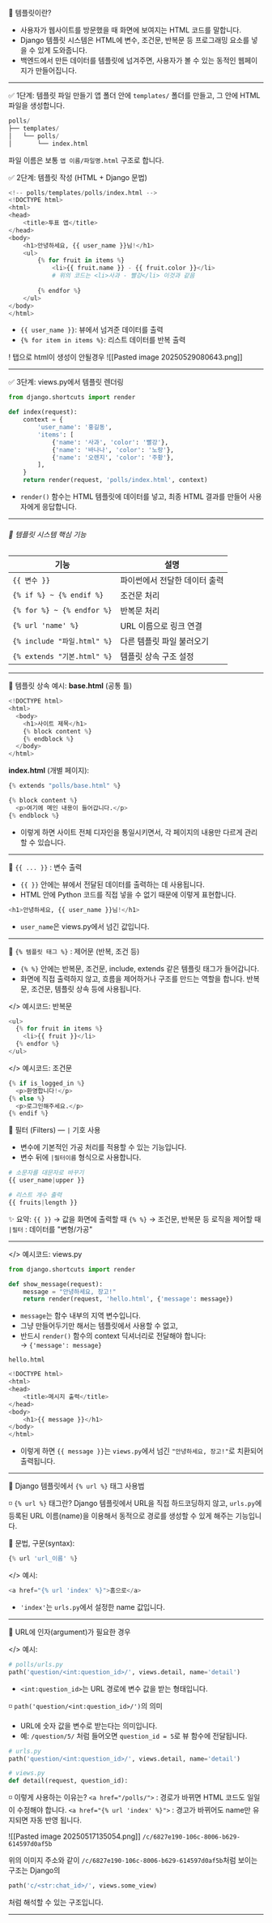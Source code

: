 🔹 템플릿이란?
- 사용자가 웹사이트를 방문했을 때 화면에 보여지는 HTML 코드를 말합니다.
- Django 템플릿 시스템은 HTML에 변수, 조건문, 반복문 등 프로그래밍 요소를 넣을 수 있게 도와줍니다.
- 백엔드에서 만든 데이터를 템플릿에 넘겨주면, 사용자가 볼 수 있는 동적인 웹페이지가 만들어집니다.
---
✅ 1단계: 템플릿 파일 만들기
	앱 폴더 안에 `templates/` 폴더를 만들고, 그 안에 HTML 파일을 생성합니다.
```python
polls/
├── templates/
│   └── polls/
│       └── index.html
```
파일 이름은 보통 `앱 이름/파일명.html` 구조로 합니다.

✅ 2단계: 템플릿 작성 (HTML + Django 문법)
```python
<!-- polls/templates/polls/index.html -->
<!DOCTYPE html>
<html>
<head>
    <title>투표 앱</title>
</head>
<body>
    <h1>안녕하세요, {{ user_name }}님!</h1>
    <ul>
        {% for fruit in items %}
            <li>{{ fruit.name }} - {{ fruit.color }}</li>
            # 위의 코드는 <li>사과 - 빨강</li> 이것과 같음
            
        {% endfor %}
    </ul>
</body>
</html>
```

- `{{ user_name }}`: 뷰에서 넘겨준 데이터를 출력
- `{% for item in items %}`: 리스트 데이터를 반복 출력

! 탭으로 html이 생성이 안될경우
![[Pasted image 20250529080643.png]]

---
✅ 3단계: views.py에서 템플릿 렌더링
```python
from django.shortcuts import render

def index(request):
    context = {
        'user_name': '홍길동',
        'items': [
            {'name': '사과', 'color': '빨강'},
            {'name': '바나나', 'color': '노랑'},
            {'name': '오렌지', 'color': '주황'},
        ],
    }
    return render(request, 'polls/index.html', context)
```
- `render()` 함수는 HTML 템플릿에 데이터를 넣고, 최종 HTML 결과를 만들어 사용자에게 응답합니다.
---
###### 🔹 템플릿 시스템 핵심 기능
|기능|설명|
|---|---|
|`{{ 변수 }}`|파이썬에서 전달한 데이터 출력|
|`{% if %} ~ {% endif %}`|조건문 처리|
|`{% for %} ~ {% endfor %}`|반복문 처리|
|`{% url 'name' %}`|URL 이름으로 링크 연결|
|`{% include "파일.html" %}`|다른 템플릿 파일 불러오기|
|`{% extends "기본.html" %}`|템플릿 상속 구조 설정|

---
🔹 템플릿 상속 예시: **base.html** (공통 틀)
```python
<!DOCTYPE html>
<html>
  <body>
    <h1>사이트 제목</h1>
    {% block content %}
    {% endblock %}
  </body>
</html>
```

**index.html** (개별 페이지):
```python
{% extends "polls/base.html" %}

{% block content %}
  <p>여기에 메인 내용이 들어갑니다.</p>
{% endblock %}
```
- 이렇게 하면 사이트 전체 디자인을 통일시키면서, 각 페이지의 내용만 다르게 관리할 수 있습니다.
---
🔷 `{{ ... }}` : 변수 출력
- `{{ }}` 안에는 뷰에서 전달된 데이터를 출력하는 데 사용됩니다.
- HTML 안에 Python 코드를 직접 넣을 수 없기 때문에 이렇게 표현합니다.
```python
<h1>안녕하세요, {{ user_name }}님!</h1>
```
- `user_name`은 views.py에서 넘긴 값입니다.
---
🔷 `{% 템플릿 태그 %}` : 제어문 (반복, 조건 등)
- `{% %}` 안에는 반복문, 조건문, include, extends 같은 템플릿 태그가 들어갑니다.
- 화면에 직접 출력하지 않고, 흐름을 제어하거나 구조를 만드는 역할을 합니다. 반복문, 조건문, 템플릿 상속 등에 사용됩니다.

</> 예시코드: 반복문
```python
<ul>
  {% for fruit in items %}
    <li>{{ fruit }}</li>
  {% endfor %}
</ul>
```

</> 예시코드: 조건문
```python
{% if is_logged_in %}
  <p>환영합니다!</p>
{% else %}
  <p>로그인해주세요.</p>
{% endif %}
````

🔷 필터 (Filters) — `|` 기호 사용
- 변수에 기본적인 가공 처리를 적용할 수 있는 기능입니다.
- 변수 뒤에 `|필터이름` 형식으로 사용합니다.
```python
# 소문자를 대문자로 바꾸기
{{ user_name|upper }}

# 리스트 개수 출력
{{ fruits|length }}
```

✨ 요약:
	`{{ }}` → 값을 화면에 출력할 때
	`{% %}` → 조건문, 반복문 등 로직을 제어할 때
	`|필터` : 데이터를 "변형/가공"

---
</> 예시코드: views.py
```python
from django.shortcuts import render

def show_message(request):
    message = "안녕하세요, 장고!"
    return render(request, 'hello.html', {'message': message})
```
- `message`는 함수 내부의 지역 변수입니다.
- 그냥 만들어두기만 해서는 템플릿에서 사용할 수 없고,
- 반드시 `render()` 함수의 context 딕셔너리로 전달해야 합니다:  
    → `{'message': message}`

`hello.html`
```python
<!DOCTYPE html>
<html>
<head>
    <title>메시지 출력</title>
</head>
<body>
    <h1>{{ message }}</h1>
</body>
</html>
```
- 이렇게 하면 `{{ message }}`는 `views.py`에서 넘긴 `"안녕하세요, 장고!"`로 치환되어 출력됩니다.
---
🔷 Django 템플릿에서 `{% url %}` 태그 사용법

◽ `{% url %}` 태그란?
	Django 템플릿에서 URL을 직접 하드코딩하지 않고,  `urls.py`에 등록된 URL 이름(name)을 이용해서  동적으로 경로를 생성할 수 있게 해주는 기능입니다.

📖 문법, 구문(syntax): 
```python
{% url 'url_이름' %}
```

</> 예시:
```python
<a href="{% url 'index' %}">홈으로</a>
```
- `'index'`는 `urls.py`에서 설정한 name 값입니다.

---
🔷 URL에 인자(argument)가 필요한 경우

</> 예시:
```python
# polls/urls.py
path('question/<int:question_id>/', views.detail, name='detail')
```
- `<int:question_id>`는 URL 경로에 변수 값을 받는 형태입니다.

◽ `path('question/<int:question_id>/')`의 의미
- URL에 숫자 값을 변수로 받는다는 의미입니다.
- 예: `/question/5/` 처럼 들어오면 `question_id = 5`로 뷰 함수에 전달됩니다.
```python
# urls.py
path('question/<int:question_id>/', views.detail, name='detail')

# views.py
def detail(request, question_id):
```

◽ 이렇게 사용하는 이유는?
	`<a href="/polls/">` : 경로가 바뀌면 HTML 코드도 일일이 수정해야 합니다.
	`<a href="{% url 'index' %}">` : 경고가 바뀌어도 name만 유지되면 자동 반영 됩니다.

![[Pasted image 20250517135054.png]]
`/c/6827e190-106c-8006-b629-614597d0af5b`

위의 이미지 주소와 같이  `/c/6827e190-106c-8006-b629-614597d0af5b`처럼 보이는 구조는 Django의
```python
path('c/<str:chat_id>/', views.some_view)
```
처럼 해석할 수 있는 구조입니다.

---


